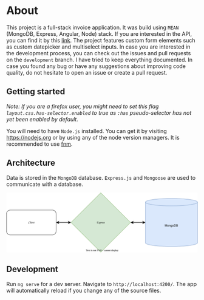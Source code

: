 # About
This project is a full-stack invoice application. It was build using `MEAN` (MongoDB, Express, Angular, Node) stack.
If you are interested in the API, you can find it by this [link](https://github.com/Glattoni/invoice-app-api). The project features custom form elements such as custom datepicker and multiselect inputs. In case you are interested in the development process, you can check out the issues and pull requests on the `development` branch. I have tried to keep everything documented. In case you found any bug or have any suggestions about improving code quality, do not hesitate to open an issue or create a pull request.

## Getting started
_Note: If you are a firefox user, you might need to set this flag `layout.css.has-selector.enabled` to true as `:has` pseudo-selector has not yet been enabled by default._

You will need to have `Node.js` installed. You can get it by visiting https://nodejs.org or by using any of the node version managers. It is recommended to use [fnm](https://github.com/Schniz/fnm).

## Architecture
Data is stored in the `MongoDB` database. `Express.js` and `Mongoose` are used to communicate with a database.


<div align="center">
  <img src="./src/assets/images/architecture.svg" alt="i use arch btw">
</div>


## Development
Run `ng serve` for a dev server. Navigate to `http://localhost:4200/`. The app will automatically reload if you change any of the source files.
